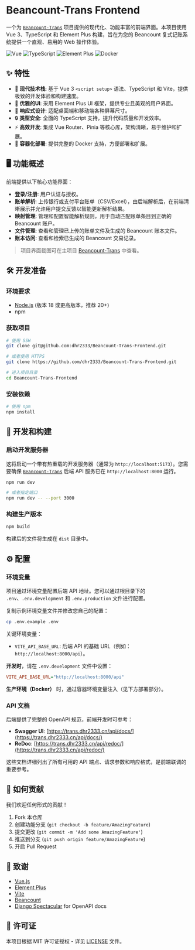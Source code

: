# Beancount-Trans Frontend

一个为 [`Beancount-Trans`](https://github.com/dhr2333/Beancount-Trans) 项目提供的现代化、功能丰富的前端界面。本项目使用 Vue 3、TypeScript 和 Element Plus 构建，旨在为您的 Beancount 复式记账系统提供一个直观、易用的 Web 操作体验。

![Vue](https://img.shields.io/badge/Vue.js-35495E?style=for-the-badge&logo=vuedotjs&logoColor=4FC08D)
![TypeScript](https://img.shields.io/badge/TypeScript-007ACC?style=for-the-badge&logo=typescript&logoColor=white)
![Element Plus](https://img.shields.io/badge/Element%20Plus-%234FC08D?style=for-the-badge&logo=element-plus&logoColor=white)
![Docker](https://img.shields.io/badge/Docker-2496ED?style=for-the-badge&logo=docker&logoColor=white)

## ✨ 特性

- 🚀 **现代技术栈**: 基于 Vue 3 `<script setup>` 语法、TypeScript 和 Vite，提供极致的开发体验和构建速度。
- 🎨 **优雅的UI**: 采用 Element Plus UI 框架，提供专业且美观的用户界面。
- 📱 **响应式设计**: 适配桌面端和移动端各种屏幕尺寸。
- 🔒 **类型安全**: 全面的 TypeScript 支持，提升代码质量和开发效率。
- ⚡ **高效开发**: 集成 Vue Router、Pinia 等核心库，架构清晰，易于维护和扩展。
- 🐳 **容器化部署**: 提供完整的 Docker 支持，方便部署和扩展。

## 🖥️ 功能概述

前端提供以下核心功能界面：

- **登录/注册**: 用户认证与授权。
- **账单解析**: 上传银行或支付平台账单（CSV/Excel），由后端解析后，在前端清晰展示并允许用户提交反馈以智能更新解析结果。
- **映射管理**: 管理和配置智能解析规则，用于自动匹配账单条目到正确的 Beancount 账户。
- **文件管理**: 查看和管理已上传的账单文件及生成的 Beancount 账本文件。
- **账本访问**: 查看和检索已生成的 Beancount 交易记录。

> 项目界面截图可在主项目 [Beancount-Trans](https://github.com/dhr2333/Beancount-Trans) 中查看。

## 🛠️ 开发准备

### 环境要求

- [Node.js](https://nodejs.org/) (版本 18 或更高版本，推荐 20+)
- npm

### 获取项目

```bash
# 使用 SSH
git clone git@github.com:dhr2333/Beancount-Trans-Frontend.git

# 或者使用 HTTPS
git clone https://github.com/dhr2333/Beancount-Trans-Frontend.git

# 进入项目目录
cd Beancount-Trans-Frontend
```

### 安装依赖

```bash
# 使用 npm
npm install
```

## 🚀 开发和构建

### 启动开发服务器

这将启动一个带有热重载的开发服务器（通常为 `http://localhost:5173`）。您需要确保 [`Beancount-Trans`](https://github.com/dhr2333/Beancount-Trans) 后端 API 服务已在 `http://localhost:8000` 运行。

```bash
npm run dev

# 或者指定端口
npm run dev -- --port 3000
```

### 构建生产版本

```bash
npm build
```

构建后的文件将生成在 `dist` 目录中。

## ⚙️ 配置

### 环境变量

项目通过环境变量配置后端 API 地址。您可以通过根目录下的 `.env`、`.env.development` 和 `.env.production` 文件进行配置。

复制示例环境变量文件并修改您自己的配置：

```bash
cp .env.example .env
```

关键环境变量：

- `VITE_API_BASE_URL`: 后端 API 的基础 URL（例如：`http://localhost:8000/api`）。

**开发时**，请在 `.env.development` 文件中设置：

```ini
VITE_API_BASE_URL="http://localhost:8000/api"
```

**生产环境（Docker）** 时，通过容器环境变量注入（见下方部署部分）。

### API 文档

后端提供了完整的 OpenAPI 规范，前端开发时可参考：

- **Swagger UI**: [https://trans.dhr2333.cn/api/docs/](https://trans.dhr2333.cn/api/docs/)
- **ReDoc**: [https://trans.dhr2333.cn/api/redoc/](https://trans.dhr2333.cn/api/redoc/)

这些文档详细列出了所有可用的 API 端点、请求参数和响应格式，是前端联调的重要参考。

## 🤝 如何贡献

我们欢迎任何形式的贡献！

1. Fork 本仓库
2. 创建功能分支 (`git checkout -b feature/AmazingFeature`)
3. 提交更改 (`git commit -m 'Add some AmazingFeature'`)
4. 推送到分支 (`git push origin feature/AmazingFeature`)
5. 开启 Pull Request

## 🙏 致谢

- [Vue.js](https://vuejs.org/)
- [Element Plus](https://element-plus.org/)
- [Vite](https://vitejs.dev/)
- [Beancount](http://beancount.org/)
- [Django Spectacular](https://drf-spectacular.readthedocs.io/) for OpenAPI docs

## 📄 许可证

本项目根据 MIT 许可证授权 - 详见 [LICENSE](https://github.com/dhr2333/Beancount-Trans-Frontend/blob/main/LICENSE.txt) 文件。

